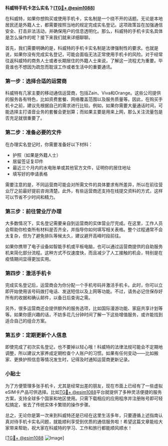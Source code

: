 **科威特手机卡怎么实名？[[TG💪+ @esim1088](https://t.me/s/esim1088)]**

在科威特，如果你想购买或使用手机卡，实名制是一个绕不开的话题。无论是本地居民还是外籍人士，都需要按照当地的规定完成实名登记。这项政策旨在加强通信安全、打击非法活动，并确保用户的信息透明化。那么，科威特的手机卡实名具体是怎么操作的呢？接下来我们就来详细聊聊。

首先，我们需要明确的是，科威特的手机卡实名制是法律强制性的要求。也就是说，如果你没有完成实名登记，可能会面临无法正常使用手机卡的风险。对于经常往返科威特的商务人士或者长期居住的外籍人士来说，了解这一流程尤为重要。毕竟谁也不想因为疏忽而耽误工作或者生活中的重要通讯。

### **第一步：选择合适的运营商**
科威特有几家主要的移动通信运营商，包括Zain、Viva和Orange。这些公司提供的服务各有特色，比如资费套餐、网络覆盖范围以及服务质量等。因此，在购买手机卡之前，建议先根据自己的需求进行比较。例如，如果你需要大量通话时间，可能选择主打语音业务的套餐会更划算；而如果主要是用来上网，那么关注流量包是否充足就很重要了。

### **第二步：准备必要的文件**
在办理实名登记时，你需要准备好以下材料：
- 护照（如果是外籍人士）
- 居留签证复印件
- 最近三个月内的水电账单或其他官方文件，证明你的居住地址
- 填写好的申请表格

需要注意的是，不同运营商可能会对所需文件的具体要求有所差异，所以在前往营业厅之前最好提前咨询清楚。此外，有些运营商还支持在线提交资料的方式，这样可以节省不少时间和精力。

### **第三步：前往营业厅办理**
大多数情况下，实名登记需要亲自到运营商的实体营业厅完成。在这里，工作人员会帮助你检查所有材料是否齐全，并指导你如何填写相关表格。整个过程通常不会太复杂，但为了避免排队等候太久，建议避开高峰时段前往。

如果你携带了电子设备如智能手机或平板电脑，也可以通过运营商提供的自助服务机来简化部分流程。这种方式不仅速度快，而且减少了人工接触的机会，特别是在疫情期间显得更加实用。

### **第四步：激活手机卡**
完成实名登记后，运营商会为你分配一个手机号码并激活手机卡。此时，你可以立即开始使用该号码拨打电话、发送短信以及上网等功能。不过，请务必记住保存好所有的收据和确认邮件，以备日后查询之需。

另外，很多运营商还会提供额外的服务选项，比如国际漫游功能、家庭共享计划等等。如果你感兴趣的话，不妨多花几分钟时间了解一下这些增值服务，或许能找到适合自己的组合方案。

### **第五步：定期更新个人信息**
即使完成了初次实名登记，也不要掉以轻心哦！科威特的法律法规可能会不定期地调整，所以建议大家养成定期检查个人账户的习惯。如果有任何变动——比如搬家、更换护照信息等情况发生时，记得及时通知运营商更新记录。

### **小贴士**
为了方便管理多张手机卡，尤其是经常出差的朋友，现在市面上已经有了一些虚拟eSIM卡产品可供选择。比如[TG💪+ @esim1088](https://t.me/s/esim1088)平台就提供了多种灵活便捷的服务方案，支持全球多个国家和地区使用。只需下载相应的应用程序并注册账号即可轻松搞定，省去了传统实体卡繁琐的操作步骤。

总之，无论你是第一次来到科威特还是已经在这里生活多年，只要遵循上述指南认真对待手机卡实名问题，就能顺利享受到优质的通信服务啦！希望这篇文章能给大家带来帮助，祝大家在科威特的学习、工作和旅行都能顺风顺水！

[[TG💪+ @esim1088](https://t.me/s/esim1088) ![Image](https://i.postimg.cc/4NQfJmqS/Snipaste-2025-05-13-00-14-12.png)]